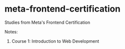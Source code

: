 # meta-frontend-certification

Studies from Meta's Frontend Certification

Notes:

1. Course 1: Introduction to Web Development
